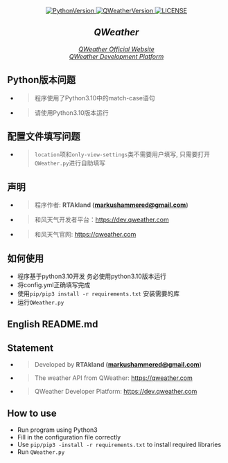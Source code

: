 <p align="center">
    <a href="https://github.com/MarkusJoe/QWeather">
        <img src="https://img.shields.io/badge/Python-V3.10-blue.svg" alt="PythonVersion">
        <img src="https://img.shields.io/badge/release-V2.8.1-green.svg" alt="QWeatherVersion">
        <img src="https://img.shields.io/badge/LINCESE-Apache2.0-orange.svg" alt="LICENSE">
    </a>
</p>

<div align="center">

## *QWeather*

<i style="text-align: center;"><a href="https://www.qweather.com/">QWeather Official Website</a></i>\
<i style="text-align: center;"><a href="https://dev.qweather.com/">QWeather Development Platform</a></i>

</div>

## Python版本问题
- > 程序使用了Python3.10中的match-case语句
- > 请使用Python3.10版本运行
  
## 配置文件填写问题
- > `location`项和`only-view-settings`类不需要用户填写, 只需要打开`QWeather.py`进行自助填写

## 声明
- > 程序作者: **RTAkland (markushammered@gmail.com)**
- > 和风天气开发者平台：https://dev.qweather.com
- > 和风天气官网: https://qweather.com

## 如何使用
- 程序基于python3.10开发 务必使用python3.10版本运行
- 将config.yml正确填写完成
- 使用`pip/pip3 install -r requirements.txt` 安装需要的库
- 运行`QWeather.py`

## English README.md
## Statement
- > Developed by **RTAkland (markushammered@gmail.com)**
- > The weather API from QWeather: https://qweather.com
- > QWeather Developer Platform: https://dev.qweather.com
 
## How to use
- Run program using Python3
- Fill in the configuration file correctly
- Use `pip/pip3 -install -r requirements.txt` to install required libraries
- Run `QWeather.py`